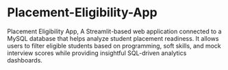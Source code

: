 # Placement-Eligibility-App
Placement Eligibility App, A Streamlit-based web application connected to a MySQL database that helps analyze student placement readiness. It allows users to filter eligible students based on programming, soft skills, and mock interview scores while providing insightful SQL-driven analytics dashboards.

